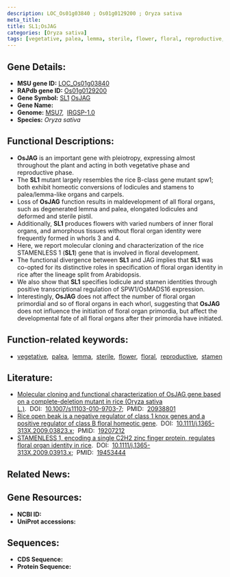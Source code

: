 ```yaml
---
description: LOC_Os01g03840 ; Os01g0129200 ; Oryza sativa
meta_title:
title: SL1;OsJAG
categories: [Oryza sativa]
tags: [vegetative, palea, lemma, sterile, flower, floral, reproductive, stamen]
---
```


## Gene Details:
- **MSU gene ID:** [LOC_Os01g03840](http://rice.uga.edu/cgi-bin/ORF_infopage.cgi?orf=LOC_Os01g03840)  
- **RAPdb gene ID:** [Os01g0129200](https://rapdb.dna.affrc.go.jp/locus/?name=Os01g0129200)  
- **Gene Symbol:** <u>SL1</u>&nbsp;<u>OsJAG</u>
- **Gene Name:**
- **Genome:**  [MSU7](http://rice.uga.edu/),&nbsp;&nbsp;[IRGSP-1.0](https://rapdb.dna.affrc.go.jp/download/irgsp1.html)
- **Species:** *Oryza sativa*

## Functional Descriptions:
   - **OsJAG** is an important gene with pleiotropy, expressing almost throughout the plant and acting in both vegetative phase and reproductive phase.
   - The **SL1** mutant largely resembles the rice B-class gene mutant spw1; both exhibit homeotic conversions of lodicules and stamens to palea/lemma-like organs and carpels.
   - Loss of **OsJAG** function results in maldevelopment of all floral organs, such as degenerated lemma and palea, elongated lodicules and deformed and sterile pistil.
   - Additionally, **SL1** produces flowers with varied numbers of inner floral organs, and amorphous tissues without floral organ identity were frequently formed in whorls 3 and 4.
   - Here, we report molecular cloning and characterization of the rice STAMENLESS 1 (**SL1**) gene that is involved in floral development.
   - The functional divergence between **SL1** and JAG implies that **SL1** was co-opted for its distinctive roles in specification of floral organ identity in rice after the lineage split from Arabidopsis.
   - We also show that **SL1** specifies lodicule and stamen identities through positive transcriptional regulation of SPW1/OsMADS16 expression.
   - Interestingly, **OsJAG** does not affect the number of floral organ primordial and so of floral organs in each whorl, suggesting that **OsJAG** does not influence the initiation of floral organ primordia, but affect the developmental fate of all floral organs after their primordia have initiated.

## Function-related keywords:
   - [vegetative](/tags/vegetative/),&nbsp;&nbsp;[palea](/tags/palea/),&nbsp;&nbsp;[lemma](/tags/lemma/),&nbsp;&nbsp;[sterile](/tags/sterile/),&nbsp;&nbsp;[flower](/tags/flower/),&nbsp;&nbsp;[floral](/tags/floral/),&nbsp;&nbsp;[reproductive](/tags/reproductive/),&nbsp;&nbsp;[stamen](/tags/stamen/)

## Literature:
   - [Molecular cloning and functional characterization of OsJAG gene based on a complete-deletion mutant in rice (Oryza sativa L.)](https://www.doi.org/10.1007/s11103-010-9703-7).&nbsp;&nbsp;DOI:&nbsp;&nbsp;[10.1007/s11103-010-9703-7](https://www.doi.org/10.1007/s11103-010-9703-7);&nbsp;&nbsp;PMID:&nbsp;&nbsp;[20938801](https://pubmed.ncbi.nlm.nih.gov/20938801/)
   - [Rice open beak is a negative regulator of class 1 knox genes and a positive regulator of class B floral homeotic gene](https://www.doi.org/10.1111/j.1365-313X.2009.03823.x).&nbsp;&nbsp;DOI:&nbsp;&nbsp;[10.1111/j.1365-313X.2009.03823.x](https://www.doi.org/10.1111/j.1365-313X.2009.03823.x);&nbsp;&nbsp;PMID:&nbsp;&nbsp;[19207212](https://pubmed.ncbi.nlm.nih.gov/19207212/)
   - [STAMENLESS 1, encoding a single C2H2 zinc finger protein, regulates floral organ identity in rice](https://www.doi.org/10.1111/j.1365-313X.2009.03913.x).&nbsp;&nbsp;DOI:&nbsp;&nbsp;[10.1111/j.1365-313X.2009.03913.x](https://www.doi.org/10.1111/j.1365-313X.2009.03913.x);&nbsp;&nbsp;PMID:&nbsp;&nbsp;[19453444](https://pubmed.ncbi.nlm.nih.gov/19453444/)

## Related News:

## Gene Resources:
- **NCBI ID:**  []()
- **UniProt accessions:** [](https://www.uniprot.org/uniprotkb//entry)

## Sequences:
- **CDS Sequence:**
- **Protein Sequence:**
